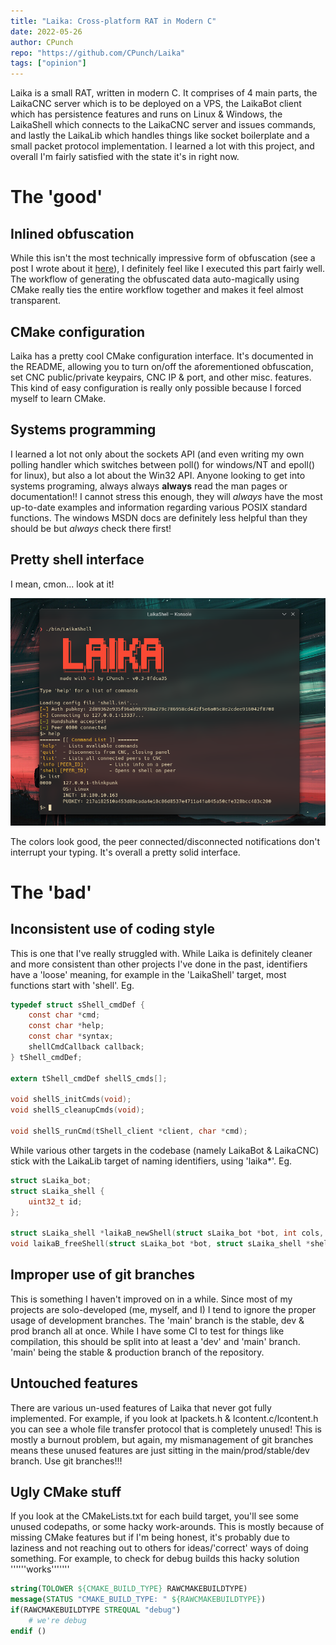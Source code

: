 ```yaml
---
title: "Laika: Cross-platform RAT in Modern C"
date: 2022-05-26
author: CPunch
repo: "https://github.com/CPunch/Laika"
tags: ["opinion"]
---
```


Laika is a small RAT, written in modern C. It comprises of 4 main parts, the LaikaCNC server which is to be deployed on a VPS, the LaikaBot client which has
persistence features and runs on Linux & Windows, the LaikaShell which connects to the LaikaCNC server and issues commands, and lastly the LaikaLib which handles
things like socket boilerplate and a small packet protocol implementation. I learned a lot with this project, and overall I'm fairly satisfied with the state it's in right now.

# The 'good'

## Inlined obfuscation

While this isn't the most technically impressive form of obfuscation (see a post I wrote about it [here](/pages/obfuscation-in-c/)), I definitely feel
like I executed this part fairly well. The workflow of generating the obfuscated data auto-magically using CMake really ties the entire workflow together
and makes it feel almost transparent.

## CMake configuration

Laika has a pretty cool CMake configuration interface. It's documented in the README, allowing you to turn on/off the aforementioned obfuscation, set CNC public/private keypairs, CNC IP & port, and other misc. features. This kind of easy configuration is really only possible because I forced myself to learn CMake.

## Systems programming

I learned a lot not only about the sockets API (and even writing my own polling handler which switches between poll() for windows/NT and epoll() for linux),
but also a lot about the Win32 API. Anyone looking to get into systems programing, always always **always** read the man pages or documentation!! I cannot stress this enough, they will *always* have the most up-to-date examples and information regarding various POSIX standard functions. The windows MSDN docs are definitely less helpful than they should be but *always* check there first!

## Pretty shell interface

I mean, cmon... look at it!

![](shell.png)

The colors look good, the peer connected/disconnected notifications don't interrupt your typing. It's overall a pretty solid interface.

# The 'bad'

## Inconsistent use of coding style

This is one that I've really struggled with. While Laika is definitely cleaner and more consistent than other projects I've done in the past,
identifiers have a 'loose' meaning, for example in the 'LaikaShell' target, most functions start with 'shell'. Eg.

```c
typedef struct sShell_cmdDef {
    const char *cmd;
    const char *help;
    const char *syntax;
    shellCmdCallback callback;
} tShell_cmdDef;

extern tShell_cmdDef shellS_cmds[];

void shellS_initCmds(void);
void shellS_cleanupCmds(void);

void shellS_runCmd(tShell_client *client, char *cmd);
```

While various other targets in the codebase (namely LaikaBot & LaikaCNC) stick with the LaikaLib target of naming identifiers, using 'laika*'. Eg.

```c
struct sLaika_bot;
struct sLaika_shell {
    uint32_t id;
};

struct sLaika_shell *laikaB_newShell(struct sLaika_bot *bot, int cols, int rows, uint32_t id);
void laikaB_freeShell(struct sLaika_bot *bot, struct sLaika_shell *shell);
```

## Improper use of git branches

This is something I haven't improved on in a while. Since most of my projects are solo-developed (me, myself, and I) I tend to ignore the proper usage of
development branches. The 'main' branch is the stable, dev & prod branch all at once. While I have some CI to test for things like compilation, this should
be split into at least a 'dev' and 'main' branch. 'main' being the stable & production branch of the repository.

## Untouched features

There are various un-used features of Laika that never got fully implemented. For example, if you look at lpackets.h & lcontent.c/lcontent.h you can see a whole file transfer protocol that is completely unused! This is mostly a burnout problem, but again, my mismanagement of git branches means these unused features are just sitting in the main/prod/stable/dev branch. Use git branches!!! 

## Ugly CMake stuff

If you look at the CMakeLists.txt for each build target, you'll see some unused codepaths, or some hacky work-arounds. This is mostly because of missing CMake features but if I'm being honest, it's probably due to laziness and not reaching out to others for ideas/'correct' ways of doing something. For example, to check for debug builds this hacky solution ''''''works'''''''

```CMake
string(TOLOWER ${CMAKE_BUILD_TYPE} RAWCMAKEBUILDTYPE)
message(STATUS "CMAKE_BUILD_TYPE: " ${RAWCMAKEBUILDTYPE})
if(RAWCMAKEBUILDTYPE STREQUAL "debug")
    # we're debug
endif ()
```
